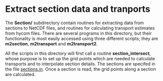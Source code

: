 # Extract section data and tranports

The **Section/** subdirectory contain routines for extracting data from sections to NetCDF files, and routines for calculating transport estimates from hycom files. There are several programs in this directory, but their functionality is most easily accessed using three different scripts; they are **m2section**, **m2transport** and **m2transport2**.

All the scripts in this directory will first call a routine **section_intersect**, whose purpose is to set up the grid points which are needed to calculate transports and to interpolate section details. The sections are specifed in the file [sections.in](https://github.com/nansencenter/NERSC-HYCOM-CICE/blob/master/hycom/MSCPROGS/Input/sections.in). Once a section is read, the grid points along a section are calculated.
